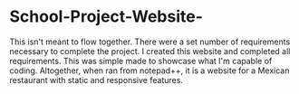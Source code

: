 # School-Project-Website-
This isn't meant to flow together. There were a set number of requirements necessary to complete the project. I created this website and completed all requirements. This was simple made to showcase what I'm capable of coding. Altogether, when ran from notepad++, it is a website for a Mexican restaurant with static and responsive features.
